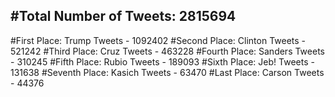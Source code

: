 #Total Number of Tweets: 2815694 
---
#First Place: Trump Tweets - 1092402
#Second Place: Clinton Tweets - 521242
#Third Place: Cruz Tweets - 463228
#Fourth Place: Sanders Tweets - 310245
#Fifth Place: Rubio Tweets - 189093
#Sixth Place: Jeb! Tweets - 131638
#Seventh Place: Kasich Tweets - 63470
#Last Place: Carson Tweets - 44376
